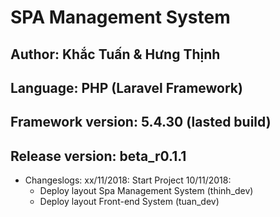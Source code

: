 # SPA Management System 
## Author: Khắc Tuấn & Hưng Thịnh
## Language: PHP (Laravel Framework)
## Framework version: 5.4.30 (lasted build)
## Release version: beta_r0.1.1
- Changeslogs:
  xx/11/2018: Start Project
  10/11/2018: 
    - Deploy layout Spa Management System (thinh_dev)
    - Deploy layout Front-end System (tuan_dev)
  
